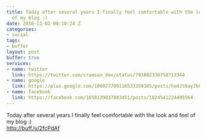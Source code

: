 ```yaml
---
title: Today after several years I finally feel comfortable with the look and feel
  of my blog :)
date: 2016-11-02 00:10:24 Z
categories:
- social
tags:
- buffer
layout: post
buffer: true
services:
- name: twitter
  link: https://twitter.com/cramsan_dev/status/793802338758713344
- name: google
  link: https://plus.google.com/106027709116533359385/posts/hudJt6ayJb8
- name: facebook
  link: https://facebook.com/1658129037803451/posts/1824541224495564
---
```


Today after several years I finally feel comfortable with the look and feel of my blog :)<br />
<a class="url" href="http://buff.ly/2fcPdAf" rel="external nofollow" target="_blank">http://buff.ly/2fcPdAf</a>
